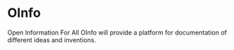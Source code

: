 # OInfo
Open Information For All
OInfo will provide a platform for documentation of different ideas and inventions.
